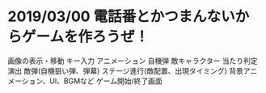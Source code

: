 # 2019/03/00 電話番とかつまんないからゲームを作ろうぜ！

画像の表示・移動
キー入力
アニメーション
自機弾
敵キャラクター
当たり判定
演出
敵弾(自機狙い弾、弾幕)
ステージ進行(敵配置、出現タイミング)
背景アニメーション、UI、BGMなど
ゲーム開始/終了画面


